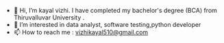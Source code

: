 - 👋 Hi, I’m kayal vizhi. I have completed my bachelor's degree (BCA) from Thiruvalluvar University .
- 👀 I’m interested in data analyst, software testing,python developer
- 📫 How to reach me : vizhikayal510@gmail.com 

<!---
Kayal112/Kayal112 is a ✨ special ✨ repository because its `README.md` (this file) appears on your GitHub profile.
You can click the Preview link to take a look at your changes.
--->
